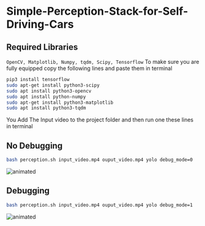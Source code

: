 # Simple-Perception-Stack-for-Self-Driving-Cars

## Required Libraries
`OpenCV, Matplotlib, Numpy, tqdm, Scipy, Tensorflow`
To make sure you are fully equipped copy the following lines and paste them in terminal
```bash
pip3 install tensorflow
sudo apt-get install python3-scipy
sudo apt install python3-opencv
sudo apt install python-numpy
sudo apt-get install python3-matplotlib
sudo apt install python3-tqdm   

```
You Add The Input video to the project folder and then run one these lines in terminal
## No Debugging
```bash
bash perception.sh input_video.mp4 ouput_video.mp4 yolo debug_mode=0  
```
<p align="left">
  <img src="https://media.giphy.com/media/zG0jYjCGNxpJiBGvvq/giphy.gif" alt="animated" />
</p>

## Debugging
```bash
bash perception.sh input_video.mp4 ouput_video.mp4 yolo debug_mode=1
```
<p align="left">
  <img src="https://media.giphy.com/media/osWJixQTj7XwJlxHhg/giphy.gif" alt="animated" />
</p>
